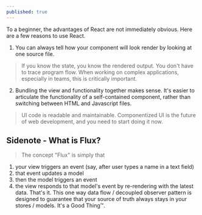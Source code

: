 ```yaml
---
published: true
---
```

To a beginner, the advantages of React are not immediately obvious. Here are a few reasons to use React.

1. You can always tell how your component will look render by looking at one source file.

> If you know the state, you know the rendered output. You don't have to trace program flow. When working on complex applications, especially in teams, this is critically important.

2. Bundling the view and functionality together makes sense. It's easier to articulate the functionality of a self-contained component, rather than switching between HTML and Javascript files.

> UI code is readable and maintainable.
> Componentized UI is the future of web development, and you need to start doing it now.

## Sidenote - What is Flux?

> The concept "Flux" is simply that 
1. your  view triggers an event (say, after user types a name in a text field)
2. that event updates a model
3. then the model triggers an event
4. the view responds to that model's event by re-rendering with the latest data. 
That's it.
This one way data flow / decoupled observer pattern is designed to guarantee that your source of truth always stays in your stores / models. It's a Good Thing™.
